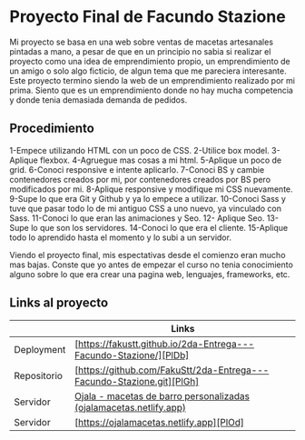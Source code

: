 # Proyecto Final de Facundo Stazione

Mi proyecto se basa en una web sobre ventas de macetas artesanales pintadas a mano, a pesar de que en un principio no sabia si realizar el proyecto como una idea de emprendimiento propio, un emprendimiento de un amigo o solo algo ficticio, de algun tema que me pareciera interesante.
Este proyecto termino siendo la web de un emprendimiento realizado por mi prima. Siento que es un emprendimiento donde no hay mucha competencia y donde tenia demasiada demanda de pedidos.


## Procedimiento

1-Empece utilizando HTML con un poco de CSS.
2-Utilice box model.
3-Aplique flexbox.
4-Agruegue mas cosas a mi html.
5-Aplique un poco de grid.
6-Conoci responsive e intente aplicarlo.
7-Conoci BS y cambie contenedores creados por mi, por contenedores creados por BS pero modificados por mi.
8-Aplique responsive y modifique mi CSS nuevamente.
9-Supe lo que era Git y Github y ya lo empece a utilizar.
10-Conoci Sass y tuve que pasar todo lo de mi antiguo CSS a uno nuevo, ya vinculado con Sass.
11-Conoci lo que eran las animaciones y Seo.
12- Aplique Seo.
13-Supe lo que son los servidores.
14-Conoci lo que era el cliente.
15-Aplique todo lo aprendido hasta el momento y lo subi a un servidor.

Viendo el proyecto final, mis espectativas desde el comienzo eran mucho mas bajas. Conste que yo antes de empezar el curso no tenia conocimiento alguno sobre lo que era crear una pagina web, lenguajes, frameworks, etc.

## Links al proyecto



|  | Links |
| ------ | ------ |
| Deployment | [https://fakustt.github.io/2da-Entrega---Facundo-Stazione/][PlDb] |
| Repositorio | [https://github.com/FakuStt/2da-Entrega---Facundo-Stazione.git][PlGh] |
| Servidor | [Ojala - macetas de barro personalizadas (ojalamacetas.netlify.app) ][PlGd] |
| Servidor | [https://ojalamacetas.netlify.app][PlOd] |




   [node.js]: <http://nodejs.org>
   [Twitter Bootstrap]: <http://twitter.github.com/bootstrap/>
   [jQuery]: <http://jquery.com>
   [@tjholowaychuk]: <http://twitter.com/tjholowaychuk>
   [express]: <http://expressjs.com>
   [AngularJS]: <http://angularjs.org>
   [Gulp]: <http://gulpjs.com>

   [PlDb]: <https://github.com/joemccann/dillinger/tree/master/plugins/dropbox/README.md>
   [PlGh]: <https://github.com/joemccann/dillinger/tree/master/plugins/github/README.md>
   [PlGd]: <https://github.com/joemccann/dillinger/tree/master/plugins/googledrive/README.md>
   [PlOd]: <https://github.com/joemccann/dillinger/tree/master/plugins/onedrive/README.md>
   [PlMe]: <https://github.com/joemccann/dillinger/tree/master/plugins/medium/README.md>
   [PlGa]: <https://github.com/RahulHP/dillinger/blob/master/plugins/googleanalytics/README.md>
